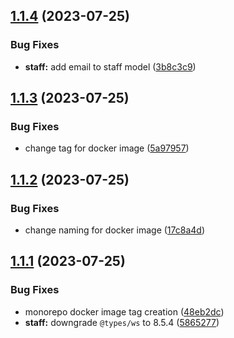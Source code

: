 ## [1.1.4](https://github.com/edelwud/GrowthHub/compare/staff-v1.1.3...staff-v1.1.4) (2023-07-25)


### Bug Fixes

* **staff:** add email to staff model ([3b8c3c9](https://github.com/edelwud/GrowthHub/commit/3b8c3c9cf152d324ae173c4442c9467d24a4525c))

## [1.1.3](https://github.com/edelwud/GrowthHub/compare/staff-v1.1.2...staff-v1.1.3) (2023-07-25)


### Bug Fixes

* change tag for docker image ([5a97957](https://github.com/edelwud/GrowthHub/commit/5a9795769368352a8b131699e629fd9e89792a11))

## [1.1.2](https://github.com/edelwud/GrowthHub/compare/staff-v1.1.1...staff-v1.1.2) (2023-07-25)


### Bug Fixes

* change naming for docker image ([17c8a4d](https://github.com/edelwud/GrowthHub/commit/17c8a4ddff599c79c3b4544c10a9d84c1f321f16))

## [1.1.1](https://github.com/edelwud/GrowthHub/compare/staff-v1.1.0...staff-v1.1.1) (2023-07-25)


### Bug Fixes

* monorepo docker image tag creation ([48eb2dc](https://github.com/edelwud/GrowthHub/commit/48eb2dceca9bb97c35fe8b1e89a8b907a84c8aad))
* **staff:** downgrade `@types/ws` to 8.5.4 ([5865277](https://github.com/edelwud/GrowthHub/commit/5865277b184054a9997f25b83022f3350d53b323))

